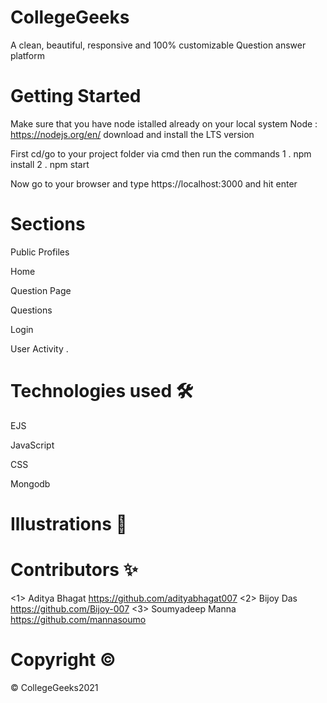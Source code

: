 # CollegeGeeks
A clean, beautiful, responsive and 100% customizable Question answer platform

# Getting Started
Make sure that you have node istalled already on your local system Node : https://nodejs.org/en/ download and install the LTS version

First cd/go to your project folder via cmd then run the commands 1 . npm install 2 . npm start

Now go to your browser and type https://localhost:3000 and hit enter

# Sections
Public Profiles   

Home   

Question Page   

Questions   

Login  

User Activity  .



# Technologies used 🛠️
EJS
 
JavaScript
 
CSS

Mongodb

# Illustrations 🍥



# Contributors ✨
<1> Aditya Bhagat https://github.com/adityabhagat007
<2> Bijoy Das https://github.com/Bijoy-007
<3> Soumyadeep Manna https://github.com/mannasoumo


# Copyright  ©

© CollegeGeeks2021

